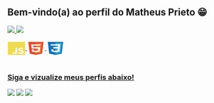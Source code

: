 ## Bem-vindo(a) ao perfil do Matheus Prieto 😁

 <div>
   <a href="https://github.com/Matheus-Prieto">
   <img height="180em" src="https://github-readme-stats.vercel.app/api?username=Matheus-Prieto&show_icons=true&theme=tokyonight&include_all_commits=true&count_private=true"/>
   <img height="180em" src="https://github-readme-stats.vercel.app/api/top-langs/?username=Matheus-Prieto&layout=compact&langs_count=6&theme=tokyonight"/>
</div>
    
<div style="display: inline_block"><br>
  <img align="center" alt="Js" height="30" width="40" src="https://raw.githubusercontent.com/devicons/devicon/master/icons/javascript/javascript-plain.svg">
  <img align="center" alt="HTML" height="30" width="40" src="https://raw.githubusercontent.com/devicons/devicon/master/icons/html5/html5-original.svg">
  <img align="center" alt="CSS" height="30" width="40" src="https://raw.githubusercontent.com/devicons/devicon/master/icons/css3/css3-original.svg">
 
</div>
 
<br>
 
###  Siga e vizualize meus perfis abaixo!
 
<div> 
  <a href="https://www.instagram.com/matthew.pb_" target="_blank"><img src="https://img.shields.io/badge/-Instagram-%230077B5?style=for-the-badge&logo=instagram&logoColor=purple" target="_blank"></a>
  <a href="https://www.linkedin.com/in/matheus-prieto-barbosa-5679a91a3/" target="_blank"><img src="https://img.shields.io/badge/-LinkedIn-%230077B5?style=for-the-badge&logo=linkedin&logoColor=white" target="_blank"></a>
  <a href="mailto:matthew18052.com" target="_blank"><img src="https://img.shields.io/badge/-Gmail-%230077B5?style=for-the-badge&logo=gmail&logoColor=red" target="_blank"></a>
